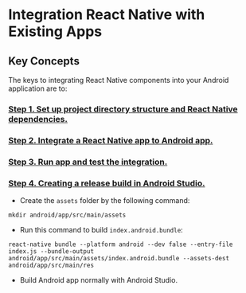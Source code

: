 # Integration React Native with Existing Apps

## Key Concepts

The keys to integrating React Native components into your Android application are to:

### [Step 1. Set up project directory structure and React Native dependencies.](https://github.com/anhquoc09/demo/tree/step1#step-1-set-up-project-directory-structure-and-react-native-dependencies)

### [Step 2. Integrate a React Native app to Android app.](https://github.com/anhquoc09/demo/tree/step2#step-2-integrate-a-react-native-app-to-android-app)

### [Step 3. Run app and test the integration.](https://github.com/anhquoc09/demo/tree/step3#step-3-run-app-and-test-the-integration)

### [Step 4. Creating a release build in Android Studio.](https://github.com/anhquoc09/demo/tree/step4#step-4-creating-a-release-build-in-android-studio)

- Create the ```assets``` folder by the following command:

```shell
mkdir android/app/src/main/assets
```

- Run this command to build ```index.android.bundle```:

```shell
react-native bundle --platform android --dev false --entry-file index.js --bundle-output android/app/src/main/assets/index.android.bundle --assets-dest android/app/src/main/res
```

- Build Android app normally with Android Studio.